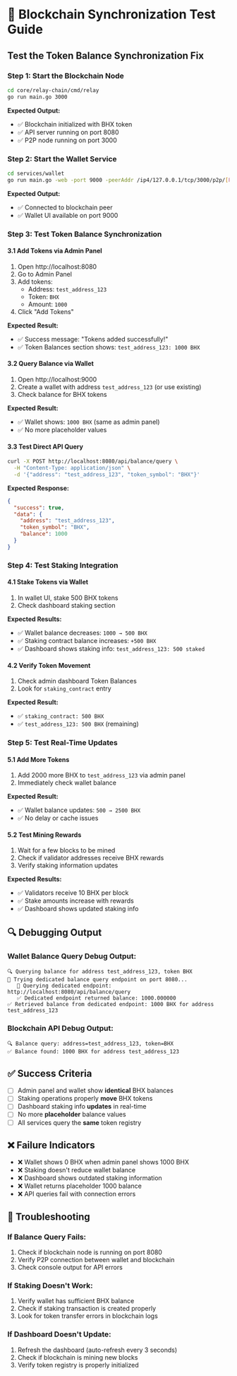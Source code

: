 # 🧪 Blockchain Synchronization Test Guide

## Test the Token Balance Synchronization Fix

### **Step 1: Start the Blockchain Node**
```bash
cd core/relay-chain/cmd/relay
go run main.go 3000
```
**Expected Output:**
- ✅ Blockchain initialized with BHX token
- ✅ API server running on port 8080
- ✅ P2P node running on port 3000

### **Step 2: Start the Wallet Service**
```bash
cd services/wallet
go run main.go -web -port 9000 -peerAddr /ip4/127.0.0.1/tcp/3000/p2p/[PEER_ID]
```
**Expected Output:**
- ✅ Connected to blockchain peer
- ✅ Wallet UI available on port 9000

### **Step 3: Test Token Balance Synchronization**

#### **3.1 Add Tokens via Admin Panel**
1. Open http://localhost:8080
2. Go to Admin Panel
3. Add tokens:
   - Address: `test_address_123`
   - Token: `BHX`
   - Amount: `1000`
4. Click "Add Tokens"

**Expected Result:**
- ✅ Success message: "Tokens added successfully!"
- ✅ Token Balances section shows: `test_address_123: 1000 BHX`

#### **3.2 Query Balance via Wallet**
1. Open http://localhost:9000
2. Create a wallet with address `test_address_123` (or use existing)
3. Check balance for BHX tokens

**Expected Result:**
- ✅ Wallet shows: `1000 BHX` (same as admin panel)
- ✅ No more placeholder values

#### **3.3 Test Direct API Query**
```bash
curl -X POST http://localhost:8080/api/balance/query \
  -H "Content-Type: application/json" \
  -d '{"address": "test_address_123", "token_symbol": "BHX"}'
```

**Expected Response:**
```json
{
  "success": true,
  "data": {
    "address": "test_address_123",
    "token_symbol": "BHX",
    "balance": 1000
  }
}
```

### **Step 4: Test Staking Integration**

#### **4.1 Stake Tokens via Wallet**
1. In wallet UI, stake 500 BHX tokens
2. Check dashboard staking section

**Expected Results:**
- ✅ Wallet balance decreases: `1000 → 500 BHX`
- ✅ Staking contract balance increases: `+500 BHX`
- ✅ Dashboard shows staking info: `test_address_123: 500 staked`

#### **4.2 Verify Token Movement**
1. Check admin dashboard Token Balances
2. Look for `staking_contract` entry

**Expected Result:**
- ✅ `staking_contract: 500 BHX`
- ✅ `test_address_123: 500 BHX` (remaining)

### **Step 5: Test Real-Time Updates**

#### **5.1 Add More Tokens**
1. Add 2000 more BHX to `test_address_123` via admin panel
2. Immediately check wallet balance

**Expected Result:**
- ✅ Wallet balance updates: `500 → 2500 BHX`
- ✅ No delay or cache issues

#### **5.2 Test Mining Rewards**
1. Wait for a few blocks to be mined
2. Check if validator addresses receive BHX rewards
3. Verify staking information updates

**Expected Results:**
- ✅ Validators receive 10 BHX per block
- ✅ Stake amounts increase with rewards
- ✅ Dashboard shows updated staking info

## 🔍 Debugging Output

### **Wallet Balance Query Debug Output:**
```
🔍 Querying balance for address test_address_123, token BHX
🔄 Trying dedicated balance query endpoint on port 8080...
   📡 Querying dedicated endpoint: http://localhost:8080/api/balance/query
   ✅ Dedicated endpoint returned balance: 1000.000000
✅ Retrieved balance from dedicated endpoint: 1000 BHX for address test_address_123
```

### **Blockchain API Debug Output:**
```
🔍 Balance query: address=test_address_123, token=BHX
✅ Balance found: 1000 BHX for address test_address_123
```

## ✅ Success Criteria

- [ ] Admin panel and wallet show **identical** BHX balances
- [ ] Staking operations properly **move** BHX tokens
- [ ] Dashboard staking info **updates** in real-time
- [ ] No more **placeholder** balance values
- [ ] All services query the **same** token registry

## ❌ Failure Indicators

- ❌ Wallet shows 0 BHX when admin panel shows 1000 BHX
- ❌ Staking doesn't reduce wallet balance
- ❌ Dashboard shows outdated staking information
- ❌ Wallet returns placeholder 1000 balance
- ❌ API queries fail with connection errors

## 🔧 Troubleshooting

### **If Balance Query Fails:**
1. Check if blockchain node is running on port 8080
2. Verify P2P connection between wallet and blockchain
3. Check console output for API errors

### **If Staking Doesn't Work:**
1. Verify wallet has sufficient BHX balance
2. Check if staking transaction is created properly
3. Look for token transfer errors in blockchain logs

### **If Dashboard Doesn't Update:**
1. Refresh the dashboard (auto-refresh every 3 seconds)
2. Check if blockchain is mining new blocks
3. Verify token registry is properly initialized
